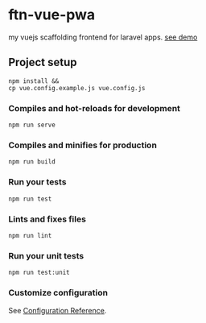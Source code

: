 # ftn-vue-pwa

my vuejs scaffolding frontend for laravel apps. [see demo](https://firmantr3.github.io/ftn-vue-pwa-demo)

## Project setup
```
npm install &&
cp vue.config.example.js vue.config.js
```

### Compiles and hot-reloads for development
```
npm run serve
```

### Compiles and minifies for production
```
npm run build
```

### Run your tests
```
npm run test
```

### Lints and fixes files
```
npm run lint
```

### Run your unit tests
```
npm run test:unit
```

### Customize configuration
See [Configuration Reference](https://cli.vuejs.org/config/).
